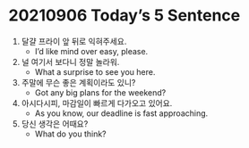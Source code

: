 # 20210906 Today’s 5 Sentence



1. 달걀 프라이 앞 뒤로 익혀주세요.
   - I’d like mind over easy, please.
2. 널 여기서 보다니 정말 놀라워.
   - What a surprise to see you here.
3. 주말에 무슨 좋은 계획이라도 있니?
   - Got any big plans for the weekend?
4. 아시다시피, 마감일이 빠르게 다가오고 있어요.
   - As you know, our deadline is fast approaching.
5. 당신 생각은 어때요?
   - What do you think?